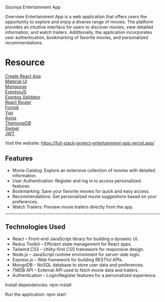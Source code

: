 Soumya Entertainment App

Overview
Entertainment App is a web application that offers users the opportunity to explore and enjoy a diverse range of movies. The platform provides an intuitive interface for users to discover movies, view detailed information, and watch trailers. Additionally, the application incorporates user authentication, bookmarking of favorite movies, and personalized recommendations.


# Resource

[Create React App](https://create-react-app.dev/)<br>
[Material UI](https://create-react-app.dev/)<br>
[Mongoose](https://mongoosejs.com/)<br>
[ExpressJS](https://expressjs.com/)<br>
[Express Validator](https://express-validator.github.io/docs/)<br>
[React Router](https://reactrouter.com/)<br>
[Formik](https://formik.org/)<br>
[Yup](https://github.com/jquense/yup/)<br>
[Axios](https://axios-http.com/)<br>
[ThemovieDB](https://www.themoviedb.org/)<br>
[Swiper](https://swiperjs.com/)<br>
[JWT](https://github.com/auth0/node-jsonwebtoken)<br>


Visit the website:
https://full-stack-project-entertainment-app.vercel.app/

## Features

- Movie Catalog: Explore an extensive collection of movies with detailed information.
- User Authentication: Register and log in to access personalized features.
- Bookmarking: Save your favorite movies for quick and easy access.
- Recommendations: Get personalized movie suggestions based on your preferences.
- Watch Trailers: Preview movie trailers directly from the app.

---

## Technologies Used

- React – Front-end JavaScript library for building a dynamic UI.
- Redux Toolkit – Efficient state management for React apps.
- Tailwind CSS – Utility-first CSS framework for responsive design.
- Node.js – JavaScript runtime environment for server-side logic.
- Express.js – Web framework for building RESTful APIs.
- MongoDB – NoSQL database to store user data and preferences.
- TMDB API – External API used to fetch movie data and trailers.
- Authentication – Login/Register features for a personalized experience.


 
Install dependencies: 
npm install

Run the application:
npm start
